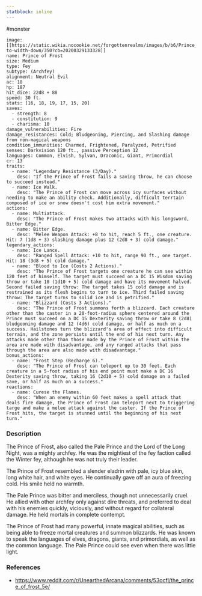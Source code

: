 ```yaml
---
statblock: inline
---
```

 #monster 

```statblock
image: [[https://static.wikia.nocookie.net/forgottenrealms/images/b/b6/Prince_of_Frost_4e.jpg/revision/latest/scale-to-width-down/350?cb=20200329133328]]
name: Prince of Frost
size: Medium
type: Fey
subtype: (Archfey)
alignment: Neutral Evil
ac: 18
hp: 187
hit_dice: 22d8 + 88
speed: 30 ft.
stats: [16, 18, 19, 17, 15, 20]
saves:
  - strength: 8
  - constitution: 9
  - charisma: 10
damage_vulnerabilities: Fire
damage_resistances: Cold; Bludgeoning, Piercing, and Slashing damage from non-magical weapons
condition_immunities: Charmed, Frightened, Paralyzed, Petrified
senses: Darkvision 120 ft., passive Perception 12
languages: Common, Elvish, Sylvan, Draconic, Giant, Primordial
cr: 13
traits:
  - name: "Legendary Resistance (3/Day)."
    desc: "If the Prince of Frost fails a saving throw, he can choose to succeed instead."
  - name: Ice Walk.
    desc: "The Prince of Frost can move across icy surfaces without needing to make an ability check. Additionally, difficult terrtain composed of ice or snow doesn't cost him extra movement."
actions:
  - name: Multiattack.
    desc: "The Prince of Frost makes two attacks with his longsword, Bitter Edge."
  - name: Bitter Edge.
    desc: "Melee Weapon Attack: +8 to hit, reach 5 ft., one creature. Hit: 7 (1d8 + 3) slashing damage plus 12 (2d8 + 3) cold damage."
legendary_actions:
  - name: Ice Lance.
    desc: "Ranged Spell Attack: +10 to hit, range 90 ft., one target. Hit: 18 (3d8 + 5) cold damage."
  - name: "Blood to Ice (Costs 2 Actions)."
    desc: "The Prince of Frost targets one creature he can see within 120 feet of himself. The target must succeed on a DC 15 Wisdom saving throw or take 10 (1d10 + 5) cold damage and have its movement halved. Second failed saving throw: The target takes 15 cold damage and is restrained as its flesh begins to turn to ice. Third failed saving throw: The target turns to solid ice and is petrified."
  - name: "Blizzard (Costs 3 Actions)."
    desc: "The Prince of Frost summons forth a blizzard. Each creature other than the caster in a 20-foot-radius sphere centered around the Prince must succeed on a DC 15 Dexterity saving throw or take 8 (2d8) bludgeoning damage and 12 (4d6) cold damage, or half as much on a success. Hailstones turn the blizzard's area of effect into difficult terrain, and the zone persists until the end of his next turn. Any attacks made other than those made by the Prince of Frost within the area are made with disadvantage, and any ranged attacks that pass through the area are also made with disadvantage."
bonus_actions:
  - name: "Frost Step (Recharge 6)."
    desc: "The Prince of Frost can teleport up to 30 feet. Each creature in a 5-foot radius of his end point must make a DC 16 Dexterity saving throw, taking 16 (2d10 + 5) cold damage on a failed save, or half as much on a success."
reactions:
  - name: Curese the Flames.
    desc: "When an enemy within 60 feet makes a spell attack that deals fire damage, the Prince of Frost can teleport next to triggering targe and make a melee attack against the caster. If the Prince of Frost hits, the target is stunned until the beginning of his next turn."
```

### Description

The Prince of Frost, also called the Pale Prince and the Lord of the Long Night, was a mighty archfey. He was the mightiest of the fey faction called the Winter fey, although he was not truly their leader.

The Prince of Frost resembled a slender eladrin with pale, icy blue skin, long white hair, and white eyes. He continually gave off an aura of freezing cold. His smile held no warmth.

The Pale Prince was bitter and merciless, though not unnecessarily cruel. He allied with other archfey only against dire threats, and preferred to deal with his enemies quickly, viciously, and without regard for collateral damage. He held mortals in complete contempt.

The Prince of Frost had many powerful, innate magical abilities, such as being able to freeze mortal creatures and summon blizzards. He was known to speak the languages of elves, dragons, giants, and primordials, as well as the common language. The Pale Prince could see even when there was little light.

### References

* https://www.reddit.com/r/UnearthedArcana/comments/53ocfl/the_prince_of_frost_5e/
